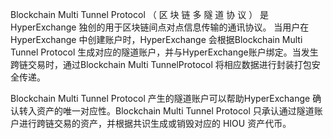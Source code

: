 Blockchain Multi Tunnel Protocol （ 区 块 链 多 隧 道 协 议 ） 是HyperExchange 独创的用于区块链间点对点信息传输的通讯协议。
当用户在 HyperExchange 中创建账户时，HyperExchange 会根据Blockchain Multi Tunnel Protocol 生成对应的隧道账户，并与HyperExchange账户绑定。当发生跨链交易时，通过Blockchain Multi TunnelProtocol 将相应数据进行封装打包安全传递。

Blockchain Multi Tunnel Protocol 产生的隧道账户可以帮助HyperExchange 确认转入资产的唯一对应性。Blockchain Multi Tunnel
Protocol 只承认通过隧道账户进行跨链交易的资产，并根据共识生成或销毁对应的 HIOU 资产代币。